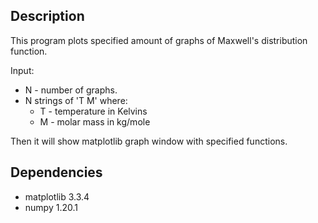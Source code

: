 ## Description
This program plots specified amount of graphs of Maxwell's distribution function.

Input:
- N - number of graphs.
- N strings of 'T M' where:
  - T - temperature in Kelvins
  - M - molar mass in kg/mole

Then it will show matplotlib graph window with specified functions.

## Dependencies
- matplotlib 3.3.4
- numpy 1.20.1
